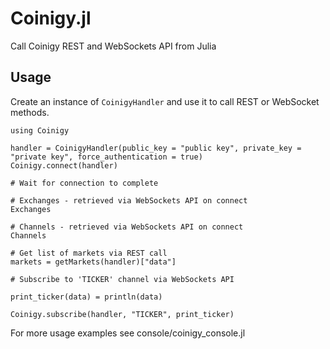 # Coinigy.jl
Call Coinigy REST and WebSockets API from Julia

## Usage
Create an instance of `CoinigyHandler` and use it to call REST or WebSocket methods.

```
using Coinigy

handler = CoinigyHandler(public_key = "public key", private_key = "private key", force_authentication = true)
Coinigy.connect(handler)

# Wait for connection to complete

# Exchanges - retrieved via WebSockets API on connect
Exchanges

# Channels - retrieved via WebSockets API on connect
Channels

# Get list of markets via REST call
markets = getMarkets(handler)["data"]

# Subscribe to 'TICKER' channel via WebSockets API

print_ticker(data) = println(data)

Coinigy.subscribe(handler, "TICKER", print_ticker)

```

For more usage examples see console/coinigy_console.jl
